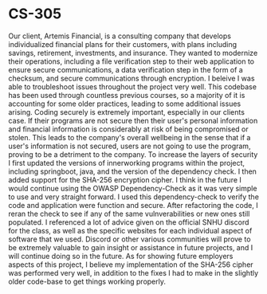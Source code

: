 # CS-305
Our client, Artemis Financial, is a consulting company that develops individualized financial plans for their customers, with plans including savings, retirement, investments, and insurance. They wanted to modernize their operations, including a file verification step to their web application to ensure secure communications, a data verification step in the form of a checksum, and secure communications through encryption.
I beleive I was able to troubleshoot issues throughout the project very well. This codebase has been used through countless previous courses, so a majority of it is accounting for some older practices, leading to some additional issues arising. Coding securely is extremely important, especially in our clients case. If their programs are not secure then their user's personal information and financial information is considerably at risk of being compromised or stolen. This leads to the company's overall wellbeing in the sense that if a user's information is not secured, users are not going to use the program, proving to be a detriment to the company. 
To increase the layers of security I first updated the versions of innerworking programs within the project, including springboot, java, and the version of the dependency check. I then added support for the SHA-256 encryption cipher. I think in the future I would continue using the OWASP Dependency-Check as it was very simple to use and very straight forward.
I used this dependency-check to verify the code and application were function and secure. After refactoring the code, I reran the check to see if any of the same vulnverabilities or new ones still populated.
I referenced a lot of advice given on the official SNHU discord for the class, as well as the specific websites for each individual aspect of software that we used. Discord or other various communities will prove to be extremely valuable to gain insight or assistance in future projects, and I will continue doing so in the future.
As for showing future employers aspects of this project, I believe my implementation of the SHA-256 cipher was performed very well, in addition to the fixes I had to make in the slightly older code-base to get things working properly.
